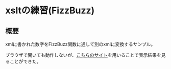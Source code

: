 # xsltの練習(FizzBuzz)

## 概要

xmlに書かれた数字をFizzBuzz関数に通して別のxmlに変換するサンプル。

ブラウザで開いても動作しないが、[こちらのサイト](https://www.online-toolz.com/langs/ja/tool-ja-xslt-transformation.html)を用いることで表示結果を見ることができた。
